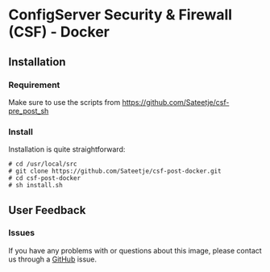 # ConfigServer Security & Firewall (CSF) - Docker

## Installation
### Requirement
Make sure to use the scripts from https://github.com/Sateetje/csf-pre_post_sh

### Install
Installation is quite straightforward:

```
# cd /usr/local/src
# git clone https://github.com/Sateetje/csf-post-docker.git
# cd csf-post-docker
# sh install.sh
```

## User Feedback
### Issues

If you have any problems with or questions about this image, please contact us through a [GitHub](https://github.com/Sateetje/csf-post-docker/issues) issue.
